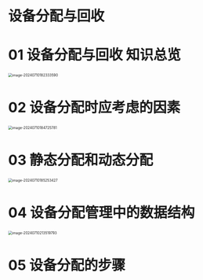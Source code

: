 # 设备分配与回收



# 01 设备分配与回收 知识总览

<img src="https://cvp.oss-cn-shanghai.aliyuncs.com/picgo/202407101823682.png" alt="image-20240710182333590" style="zoom:50%;" />



# 02 设备分配时应考虑的因素

<img src="https://cvp.oss-cn-shanghai.aliyuncs.com/picgo/202407101847932.png" alt="image-20240710184725781" style="zoom:50%;" />



# 03 静态分配和动态分配

<img src="https://cvp.oss-cn-shanghai.aliyuncs.com/picgo/202407101852500.png" alt="image-20240710185253427" style="zoom:50%;" />



# 04 设备分配管理中的数据结构

<img src="https://cvp.oss-cn-shanghai.aliyuncs.com/picgo/202407102135122.png" alt="image-20240710213519793" style="zoom:50%;" />



# 05 设备分配的步骤